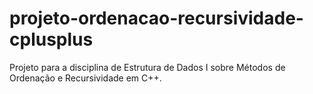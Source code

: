 # projeto-ordenacao-recursividade-cplusplus
Projeto para a disciplina de Estrutura de Dados I sobre Métodos de Ordenação e Recursividade em C++.
